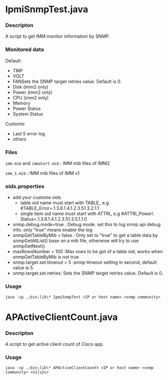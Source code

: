 # IpmiSnmpTest.java

### Descripton

A script to get IMM monitor information by SNMP. 

### Monitored data

Default:

- TMP
- VOLT
- FANSets the SNMP target retries value. Default is 0.
- Disk  (imm2 only)
- Power (imm2 only)
- CPU  (imm2 only)
- Memory
- Power Status
- System Status

Custome:

- Last 5 error log
- others

### Files

`imm.mib` and `immalert.mib` : IMM mib files of IMM2

`imm_1.mib` : IMM mib files of IMM v1

### oids.properties

- add your custome oids 
    - table oid name must start with TABLE_  e.g. #TABLE_Error=.1.3.6.1.4.1.2.3.51.3.2.1.1
    - single item oid name must start with ATTRI_    e.g #ATTRI_Power\ Status=.1.3.6.1.4.1.2.3.51.3.5.1.1.0
- snmp.debug.mode=true : Debug mode. set this to log snmp api debug info. only "true" means enable the log
- snmpGetTableByMib = false  : Only set to "true" to get a table data by snmpGetAllList() base on a mib file, otherwise will try to use snmpGetNext()
- maxRowsNumber = 100  :Max rows to be got of a table oid, works when snmpGetTableByMib is not true
- snmp.target.set.timeout = 5 :snmp timeout setting in second, default value is 5.
- snmp.target.set.retries: Sets the SNMP target retries value. Default is 0.

### Usage

`java -cp .;bin;lib\* IpmiSnmpTest <IP or host name> <snmp community>`


# APActiveClientCount.java

### Descripton

A script to get active client count of Cisco app. 

### Usage

`java -cp .;bin;lib\* APActiveClientCountt <IP or host name> <snmp community> <v1|v2c>`


